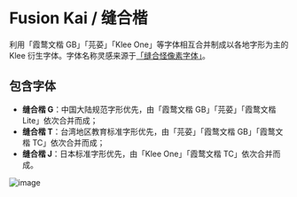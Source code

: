 # Fusion Kai / 缝合楷
利用「霞鹜文楷 GB」「芫荽」「Klee One」等字体相互合并制成以各地字形为主的 Klee 衍生字体。字体名称灵感来源于[「缝合怪像素字体」](https://github.com/TakWolf/fusion-pixel-font)。

## 包含字体
- **缝合楷 G**：中国大陆规范字形优先，由「霞鹜文楷 GB」「芫荽」「霞鹜文楷 Lite」依次合并而成；
- **缝合楷 T**：台湾地区教育标准字形优先，由「芫荽」「霞鹜文楷 GB」「霞鹜文楷 TC」依次合并而成；
- **缝合楷 J**：日本标准字形优先，由「Klee One」「霞鹜文楷 TC」依次合并而成。

![image](https://user-images.githubusercontent.com/51902309/189492198-1a5b579e-4cc9-4f4c-9f0b-cf069d813b3a.png)


